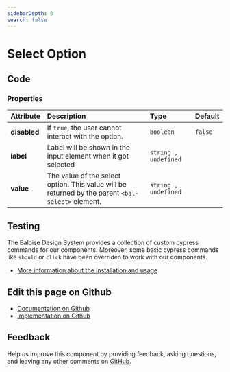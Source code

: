 ```yaml
---
sidebarDepth: 0
search: false
---
```



# Select Option




<ClientOnly><docs-component-tabs></docs-component-tabs></ClientOnly>

<!-- docs:child of bal-select -->


## Code



### Properties


| Attribute    | Description                                                                                       | Type                            | Default            |
| :----------- | :------------------------------------------------------------------------------------------------ | :------------------------------ | :----------------- |
| **disabled** | If `true`, the user cannot interact with the option.                                              | <code>boolean</code>            | <code>false</code> |
| **label**    | Label will be shown in the input element when it got selected                                     | <code>string , undefined</code> |                    |
| **value**    | The value of the select option. This value will be returned by the parent `<bal-select>` element. | <code>string , undefined</code> |                    |

## Testing

The Baloise Design System provides a collection of custom cypress commands for our components. Moreover, some basic cypress commands like `should` or `click` have been overriden to work with our components.

- [More information about the installation and usage](/components/tooling/testing.html)



## Edit this page on Github

* [Documentation on Github](https://github.com/baloise/design-system/blob/master/docs/src/components/components/bal-select-option.md)
* [Implementation on Github](https://github.com/baloise/design-system/blob/master/packages/components/src/components/bal-select-option)

## Feedback

Help us improve this component by providing feedback, asking questions, and leaving any other comments on [GitHub](https://github.com/baloise/design-system/issues/new).

